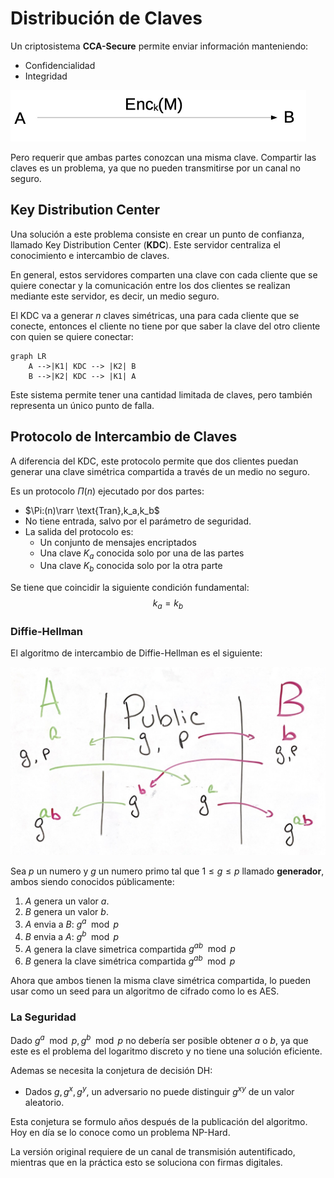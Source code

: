 # Distribución de Claves

Un criptosistema **CCA-Secure** permite enviar información manteniendo:

- Confidencialidad
- Integridad

<img src="Resources/12 - Distribucion de Claves/Screen Shot 2022-04-07 at 17.30.53.jpg" alt="Screen Shot 2022-04-07 at 17.30.53" style="zoom:50%;" />

Pero requerir que ambas partes conozcan una misma clave. Compartir las claves es un problema, ya que no pueden transmitirse por un canal no seguro.

## Key Distribution Center

Una solución a este problema consiste en crear un punto de confianza, llamado Key Distribution Center (**KDC**). Este servidor centraliza el conocimiento e intercambio de claves.

En general, estos servidores comparten una clave con cada cliente que se quiere conectar y la comunicación entre los dos clientes se realizan mediante este servidor, es decir, un medio seguro.

El KDC va a generar $n$ claves simétricas, una para cada cliente que se conecte, entonces el cliente no tiene por que saber la clave del otro cliente con quien se quiere conectar:

```mermaid
graph LR
    A -->|K1| KDC --> |K2| B
    B -->|K2| KDC --> |K1| A
```

Este sistema permite tener una cantidad limitada de claves, pero también representa un único punto de falla.

## Protocolo de Intercambio de Claves

A diferencia del KDC, este protocolo permite que dos clientes puedan generar una clave simétrica compartida a través de un medio no seguro.

Es un protocolo $\Pi(n)$ ejecutado por dos partes:

- $\Pi:(n)\rarr \text{Tran},k_a,k_b$
- No tiene entrada, salvo por el parámetro de seguridad.
- La salida del protocolo es:
  - Un conjunto de mensajes encriptados
  - Una clave $K_a$ conocida solo por una de las partes
  - Una clave $K_b$ conocida solo por la otra parte

Se tiene que coincidir la siguiente condición fundamental:
$$
k_a = k_b
$$

### Diffie-Hellman

El algoritmo de intercambio de Diffie-Hellman es el siguiente:

<img src="Resources/12 - Distribucion de Claves/Screen Shot 2022-04-30 at 12.12.29.jpg" alt="Screen Shot 2022-04-30 at 12.12.29" style="zoom:50%;" />

Sea $p$ un numero y $g$ un numero primo tal que $1 \leq g \leq p$ llamado **generador**, ambos siendo conocidos públicamente:

1. $A$ genera un valor $a$.
2. $B$ genera un valor $b$.
3. $A$ envia a $B$:   $g^a \mod p$
4. $B$ envia a $A$:   $g^b \mod p$
5. $A$ genera la clave simetrica compartida $g^{ab} \mod p$
6. $B$ genera la clave simétrica compartida $g^{ab} \mod p$

Ahora que ambos tienen la misma clave simétrica compartida, lo pueden usar como un seed para un algoritmo de cifrado como lo es AES.

### La Seguridad

Dado $g^a \mod p,g^b\mod p$ no debería ser posible obtener $a$ o $b$, ya que este es el problema del logaritmo discreto y no tiene una solución eficiente. 

Ademas se necesita la conjetura de decisión DH:

- Dados $g,g^x,g^y$, un adversario no puede distinguir $g^{xy}$ de un valor aleatorio.

Esta conjetura se formulo años después de la publicación del algoritmo. Hoy en día se lo conoce como un problema NP-Hard.

La versión original requiere de un canal de transmisión autentificado, mientras que en la práctica esto se soluciona con firmas digitales.